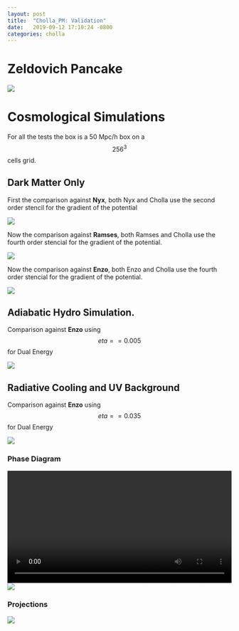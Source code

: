 ```yaml
---
layout: post
title:  "Cholla_PM: Validation"
date:   2019-09-12 17:10:24 -0800
categories: cholla
---
```


# Zeldovich Pancake

<img src="{{ site.url }}assets/images/zeldovich_78.png">



# Cosmological Simulations

For all the tests the box is a 50 Mpc/h box on a $$256^3$$ cells grid.

## Dark Matter Only

First the comparison against **Nyx**, both Nyx and Cholla use the second order stencil for the gradient of the potential

<img src="{{ site.url }}assets/images/power_dm_nyx_50Mpc.png">


Now the comparison against **Ramses**, both Ramses and Cholla use the fourth order stencial for the gradient of the potential.

<img src="{{ site.url }}assets/images/power_dm_256_ramses.png">

Now the comparison against **Enzo**, both Enzo and Cholla use the fourth order stencial for the gradient of the potential.


<img src="{{ site.url }}assets/images/power_dm_enzo_grav4.png">

## Adiabatic Hydro Simulation.

Comparison against **Enzo** using $$eta==0.005$$ for Dual Energy

<img src="{{ site.url }}assets/images/ps_256_hydro_enzo_SIMPLE_PPMP_eta0.005_beta0.00_grav4.png">


## Radiative Cooling and UV Background

Comparison against **Enzo** using $$eta==0.035$$ for Dual Energy

<img src="{{ site.url }}assets/images/ps_256_SIMPLE_PPMP_eta0.035_beta0.00_grav4.png">


### Phase Diagram

<div style="text-align: center">
<video src="{{ site.url }}assets/videos/phase_diagram_256_cool_grav4.mp4" width="100%"  height="auto" controls preload> </video>
</div>


<img src="{{ site.url }}assets/images/phase_diagram_33.png">

### Projections 

<img src="{{ site.url }}assets/images/chemistry_33_256_weight_density.png">
